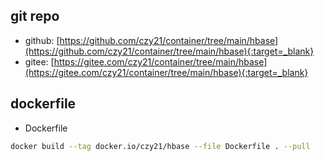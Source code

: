 ## git repo
  - github: [https://github.com/czy21/container/tree/main/hbase](https://github.com/czy21/container/tree/main/hbase){:target=_blank}
  - gitee: [https://gitee.com/czy21/container/tree/main/hbase](https://gitee.com/czy21/container/tree/main/hbase){:target=_blank}
## dockerfile
- Dockerfile
```bash
docker build --tag docker.io/czy21/hbase --file Dockerfile . --pull
```